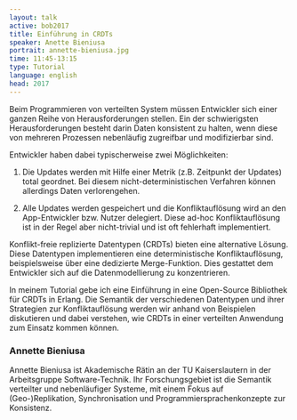 ```yaml
---
layout: talk
active: bob2017
title: Einführung in CRDTs
speaker: Anette Bieniusa
portrait: annette-bieniusa.jpg
time: 11:45-13:15
type: Tutorial
language: english
head: 2017
---
```



Beim Programmieren von verteilten System müssen Entwickler sich einer
ganzen Reihe von Herausforderungen stellen.  Ein der schwierigsten
Herausforderungen besteht darin Daten konsistent zu halten, wenn diese
von mehreren Prozessen nebenläufig zugreifbar und modifizierbar sind.

Entwickler haben dabei typischerweise zwei Möglichkeiten: 

1. Die Updates werden mit Hilfe einer Metrik (z.B. Zeitpunkt der
   Updates) total geordnet. Bei diesem nicht-deterministischen
   Verfahren können allerdings Daten verlorengehen.

2. Alle Updates werden gespeichert und die Konfliktauflösung wird an
   den App-Entwickler bzw. Nutzer delegiert. Diese ad-hoc
   Konfliktauflösung ist in der Regel aber nicht-trivial und ist oft
   fehlerhaft implementiert.

Konflikt-freie replizierte Datentypen (CRDTs) bieten eine alternative
Lösung.  Diese Datentypen implementieren eine deterministische
Konfliktauflösung, beispielsweise über eine dedizierte
Merge-Funktion. Dies gestattet dem Entwickler sich auf die
Datenmodellierung zu konzentrieren.

In meinem Tutorial gebe ich eine Einführung in eine Open-Source
Bibliothek für CRDTs in Erlang.  Die Semantik der verschiedenen
Datentypen und ihrer Strategien zur Konfliktauflösung werden wir
anhand von Beispielen diskutieren und dabei verstehen, wie CRDTs in
einer verteilten Anwendung zum Einsatz kommen können.

### Annette Bieniusa

Annette Bieniusa ist Akademische Rätin an der TU Kaiserslautern in der
Arbeitsgruppe Software-Technik. Ihr Forschungsgebiet ist die Semantik
verteilter und nebenläufiger Systeme, mit einem Fokus auf
(Geo-)Replikation, Synchronisation und Programmiersprachenkonzepte zur
Konsistenz.

